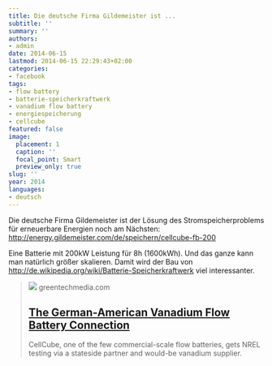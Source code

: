 ```yaml
---
title: Die deutsche Firma Gildemeister ist ...
subtitle: ''
summary: ''
authors:
- admin
date: 2014-06-15
lastmod: 2014-06-15 22:29:43+02:00
categories:
- facebook
tags:
- flow battery
- batterie-speicherkraftwerk
- vanadium flow battery
- energiespeicherung
- cellcube
featured: false
image:
  placement: 1
  caption: ''
  focal_point: Smart
  preview_only: true
slug: ''
year: 2014
languages:
- deutsch
---
```


Die deutsche Firma Gildemeister ist der Lösung des Stromspeicherproblems für erneuerbare Energien noch am Nächsten: http://energy.gildemeister.com/de/speichern/cellcube-fb-200  

Eine Batterie mit 200kW Leistung für 8h (1600kWh). Und das ganze kann man natürlich größer skalieren. Damit wird der Bau von http://de.wikipedia.org/wiki/Batterie-Speicherkraftwerk  viel interessanter.
> [![](https://www.greentechmedia.com/assets/content/cache/made/assets/content/cache/remote/https_assets.greentechmedia.com/content/images/articles/Cellcube_BrochureDoubleShot_500_362_80.jpg)](http://www.greentechmedia.com/articles/read/the-german-american-vanadium-flow-battery-connection)
> greentechmedia.com
> ## [The German-American Vanadium Flow Battery Connection](http://www.greentechmedia.com/articles/read/the-german-american-vanadium-flow-battery-connection)
>
>CellCube, one of the few commercial-scale flow batteries, gets NREL testing via a stateside partner and would-be vanadium supplier.